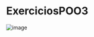 # ExerciciosPOO3

![image](https://github.com/JoaoVictorArantes/ExerciciosPOO3/assets/80133673/ed0caab0-820b-4482-97e9-2dd73fe161e1)
